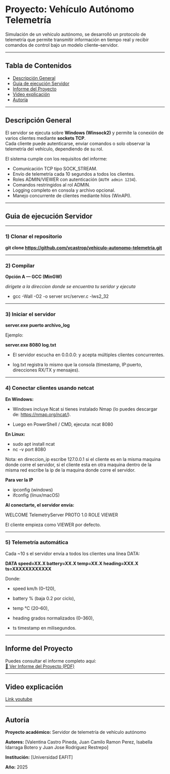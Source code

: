# Proyecto: Vehículo Autónomo Telemetría

Simulación de un vehículo autónomo, se desarrolló un protocolo de telemetría que permite transmitir información en tiempo real y recibir comandos de control bajo un modelo cliente–servidor.

---

## Tabla de Contenidos
- [Descripción General](#descripción-general)
- [Guia de ejecución Servidor](#guia-de-ejecución-servidor)
- [Informe del Proyecto](#informe-del-proyecto)
- [Video explicación](#video-explicación)
- [Autoría](#autoría)
  

---

## Descripción General

El servidor se ejecuta sobre **Windows (Winsock2)** y permite la conexión de varios clientes mediante **sockets TCP**.  
Cada cliente puede autenticarse, enviar comandos o solo observar la telemetría del vehículo, dependiendo de su rol.

El sistema cumple con los requisitos del informe:
- Comunicación TCP tipo SOCK_STREAM.
- Envío de telemetría cada 10 segundos a todos los clientes.
- Roles ADMIN/VIEWER con autenticación (`AUTH admin 1234`).
- Comandos restringidos al rol ADMIN.
- Logging completo en consola y archivo opcional.
- Manejo concurrente de clientes mediante hilos (WinAPI).

---

## Guia de ejecución Servidor

---

### 1) Clonar el repositorio

**git clone https://github.com/vcastrop/vehiculo-autonomo-telemetria.git**

---

### 2) Compilar

**Opción A — GCC (MinGW)**

*dirigete a la direccion donde se encuentra tu seridor y ejecuta*

- gcc -Wall -O2 -o server src/server.c -lws2_32

---

### 3) Iniciar el servidor

**server.exe puerto archivo_log**

Ejemplo:

**server.exe 8080 log.txt**

- El servidor escucha en 0.0.0.0:<puerto> y acepta múltiples clientes concurrentes.

- log.txt registra lo mismo que la consola (timestamp, IP:puerto, direcciones RX/TX y mensajes).

---

### 4) Conectar clientes usando netcat

**En Windows:**

- Windows incluye Ncat si tienes instalado Nmap (lo puedes descargar de: https://nmap.org/ncat/).

- Luego en PowerShell / CMD, ejecuta: ncat <direccion ip> 8080

**En Linux:**

- sudo apt install ncat
- nc -v <direccion ip> port 8080

Nota: en direccion_ip escribe 127.0.0.1 si el cliente es en la misma maquina donde corre el servidor, si el cliente esta en otra maquina dentro de la misma red escribe la ip de la maquina donde corre el servidor. 

**Para ver la IP**
- ipconfig (windows)
- ifconfig  (linux/macOS)

**Al conectarte, el servidor envía:**

WELCOME TelemetryServer PROTO 1.0
ROLE VIEWER

El cliente empieza como VIEWER por defecto.

---

### 5) Telemetría automática

Cada ~10 s el servidor envía a todos los clientes una línea DATA:

**DATA speed=XX.X battery=XX.X temp=XX.X heading=XXX.X ts=XXXXXXXXXXXX**

Donde:

- speed km/h (0–120),

- battery % (baja 0.2 por ciclo),

- temp °C (20–60),

- heading grados normalizados (0–360),

- ts timestamp en milisegundos.

---

## Informe del Proyecto

Puedes consultar el informe completo aquí:  
[📘 Ver Informe del Proyecto (PDF)](./docs/informe%20(1).pdf)


---

## Video explicación

[Link youtube](https://youtu.be/O_3hcu1YBnY?si=NXtba9Y4wKAoBO-9)

---

## Autoría

**Proyecto académico:** Servidor de telemetría de vehículo autónomo

**Autores:** [Valentina Castro Pineda, Juan Camilo Ramon Perez, Isabella Idarraga Botero y Juan Jose Rodriguez Restrepo]

**Institución:** [Universidad EAFIT]

**Año:** 2025

